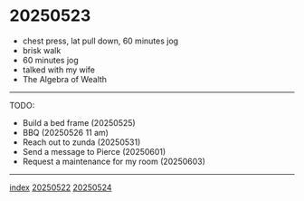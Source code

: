 <head><meta name="viewport" content="width=device-width, initial-scale=1.0, user-scalable=yes" /><meta charset="UTF-8"></head>

# 20250523

- chest press, lat pull down, 60 minutes jog
- brisk walk
- 60 minutes jog
- talked with my wife
- The Algebra of Wealth

---

TODO:

- Build a bed frame (20250525)
- BBQ (20250526 11 am)
- Reach out to zunda (20250531)
- Send a message to Pierce (20250601)
- Request a maintenance for my room (20250603)

---

[index](../../index.html)
[20250522](20250522.html)
[20250524](20250524.html)
